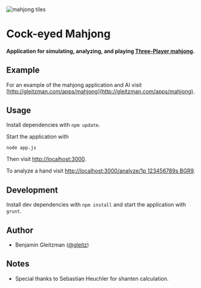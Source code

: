 ![mahjong tiles](https://dl.dropboxusercontent.com/u/101688/website/img/mahjong-tiles.jpg)

# Cock-eyed Mahjong

#### Application for simulating, analyzing, and playing [Three-Player mahjong](http://www.japanese-mahjong.com/3pmjintro.html). ####

Example
-------

For an example of the mahjong application and AI visit [http://gleitzman.com/apps/mahjong](http://gleitzman.com/apps/mahjong).

Usage
-----

Install dependencies with `npm update`.

Start the application with

    node app.js

Then visit [http://localhost:3000](http://localhost:3000).

To analyze a hand visit [http://localhost:3000/analyze/1p 123456789s BGR9](http://localhost:3000/analyze/1p%20123456789s%20BGR9).

Development
------

Install dev dependencies with `npm install` and start the application with `grunt`.


Author
------

-  Benjamin Gleitzman ([@gleitz](http://github.com/gleitz))


Notes
-----

-  Special thanks to Sebastian Heuchler for shanten calculation.
